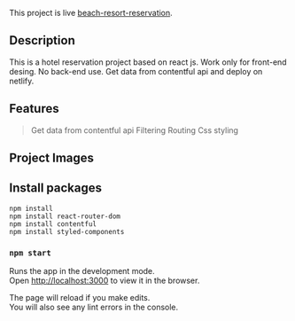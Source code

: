 This project is live [beach-resort-reservation](https://beach-resort-reservation.netlify.app/).

## Description

This is a hotel reservation project based on react js. Work only for front-end desing. No back-end use. Get data from contentful api and deploy on netlify.

## Features
> Get data from contentful api
> Filtering
> Routing
> Css styling

## Project Images

## Install packages
```
npm install 
npm install react-router-dom
npm install contentful
npm install styled-components
```

### `npm start`

Runs the app in the development mode.<br />
Open [http://localhost:3000](http://localhost:3000) to view it in the browser.

The page will reload if you make edits.<br />
You will also see any lint errors in the console.

